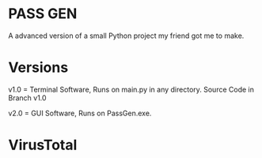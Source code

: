 # PASS GEN
A advanced version of a small Python project my friend got me to make.

# Versions

v1.0 = Terminal Software, Runs on main.py in any directory. Source Code in Branch v1.0

v2.0 = GUI Software, Runs on PassGen.exe.

# VirusTotal
